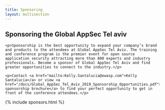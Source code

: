 ```yaml
---
title: Sponsoring
layout: multisection
---
```


<section>
	<h2>Sponsoring the Global AppSec Tel aviv</h2>

	<p>Sponsorship is the best opportunity to expand your company’s brand and products to the attendees at Global AppSec Tel Aviv. The training and conference program is the premier event for open source application security attracting more than 800 experts and industry professionals. Become a sponsor of Global AppSec Tel Aviv and find greater opportunities to connect to the industry.</p>

	<p>Contact <a href="mailto:Kelly.Santalucia@owasp.com">Kelly Santalucia</a> or view <a href="/docs/Global_AppSec_Tel_Aviv_2019_Sponsorship_Opportunities.pdf">the sponsorship brochure</a> to find your perfect opportunity to get in front of the conference attendees.</p>

</section>


{% include sponsors.html %}
